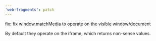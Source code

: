 ```yaml
---
'web-fragments': patch
---
```


fix: fix window.matchMedia to operate on the visible window/document

By default they operate on the iframe, which returns non-sense values.
